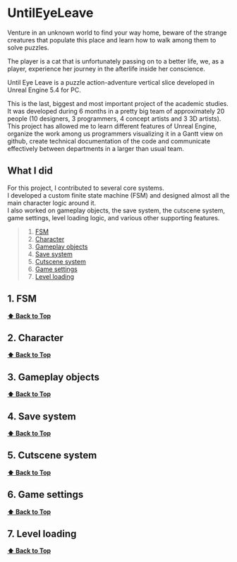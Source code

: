 # UntilEyeLeave
Venture in an unknown world to find your way home, beware of the strange creatures that populate this place and learn how to walk among them to solve puzzles.

The player is a cat that is unfortunately passing on to a better life, we, as a player, experience her journey in the afterlife inside her conscience.

Until Eye Leave is a puzzle action-adventure vertical slice developed in Unreal Engine 5.4 for PC.

This is the last, biggest and most important project of the academic studies.
It was developed during 6 months in a pretty big team of approximately 20 people (10 designers, 3 programmers, 4 concept artists and 3 3D artists).
This project has allowed me to learn different features of Unreal Engine, organize the work among us programmers visualizing it in a Gantt view on github, create technical documentation of the code and communicate effectively between departments in a larger than usual team.

<a name="What-I-did"></a>
## What I did
For this project, I contributed to several core systems.  
I developed a custom finite state machine (FSM) and designed almost all the main character logic around it.  
I also worked on gameplay objects, the save system, the cutscene system, game settings, level loading logic, and various other supporting features.
> 1. [FSM](#FSM)
> 2. [Character](#Character)
> 3. [Gameplay objects](#Gameplay-objects)
> 4. [Save system](#Save-system)
> 5. [Cutscene system](#Cutscene-system)
> 6. [Game settings](#Game-settings)
> 7. [Level loading](#Level-loading)

<a name="FSM"></a>
## 1. FSM

**[⬆ Back to Top](#What-I-did)**

<a name="Character"></a>
## 2. Character

**[⬆ Back to Top](#What-I-did)**

<a name="Gameplay-objects"></a>
## 3. Gameplay objects

**[⬆ Back to Top](#What-I-did)**

<a name="Save-system"></a>
## 4. Save system

**[⬆ Back to Top](#What-I-did)**

<a name="Cutscene-system"></a>
## 5. Cutscene system

**[⬆ Back to Top](#What-I-did)**

<a name="Game-settings"></a>
## 6. Game settings

**[⬆ Back to Top](#What-I-did)**

<a name="Level-loading"></a>
## 7. Level loading

**[⬆ Back to Top](#What-I-did)**
